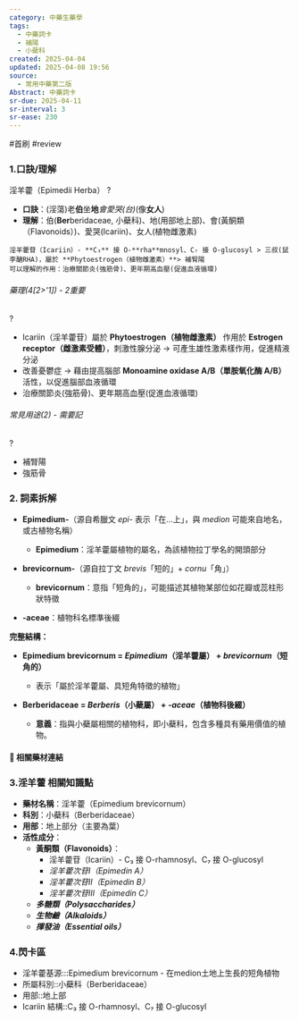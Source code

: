 ```yaml
---
category: 中藥生藥學
tags:
  - 中藥詞卡
  - 補陽
  - 小蘗科
created: 2025-04-04
updated: 2025-04-08 19:56
source:
  - 常用中藥第二版
Abstract: 中藥詞卡
sr-due: 2025-04-11
sr-interval: 3
sr-ease: 230
---
```


#首刷 #review

### 1.口訣/理解
淫羊藿（Epimedii Herba）
?
- **口訣**：(淫蕩)老**伯**坐**地***會愛哭(台)*(像**女人**)
- **理解**：伯(**Ber**beridaceae, 小蘗科)、地(用部地上部)、會(黃酮類（Flavonoids）)、愛哭(Icariin)、女人(植物雌激素)
> 
	淫羊藿苷（Icariin）- **C₃** 接 O-**rha**mnosyl、C₇ 接 O-glucosyl > 三叔(鼠李醣RHA)，屬於 **Phytoestrogen（植物雌激素）**> 補腎陽
	可以理解的作用：治療關節炎(強筋骨)、更年期高血壓(促進血液循環)
	


###### 藥理(4[2>'1]) - 2重要
?
- Icariin（淫羊藿苷）屬於 **Phytoestrogen（植物雌激素）** 作用於 **Estrogen receptor（雌激素受體）**，刺激性腺分泌  → 可產生雄性激素樣作用，促進精液分泌
- 改善憂鬱症 → 藉由提高腦部 **Monoamine oxidase A/B（單胺氧化酶 A/B）** 活性，以促進腦部血液循環
- 治療關節炎(強筋骨)、更年期高血壓(促進血液循環)

###### 常見用途(2) - 需要記
?
- 補腎陽
- 強筋骨




### 2. 詞素拆解

- **Epimedium-**（源自希臘文 *epi-* 表示「在…上」，與 *medion* 可能來自地名，或古植物名稱）
  - **Epimedium**：淫羊藿屬植物的屬名，為該植物拉丁學名的開頭部分

- **brevicornum-**（源自拉丁文 *brevis*「短的」+ *cornu*「角」）
  - **brevicornum**：意指「短角的」，可能描述其植物某部位如花瓣或蕊柱形狀特徵

- **-aceae**：植物科名標準後綴

**完整結構：**
- **Epimedium brevicornum = *Epimedium*（淫羊藿屬） + *brevicornum*（短角的）**
  - 表示「屬於淫羊藿屬、具短角特徵的植物」

- **Berberidaceae = *Berberis*（小蘗屬） + *-aceae*（植物科後綴）**
  - **意義**：指與小蘗屬相關的植物科，即小蘗科，包含多種具有藥用價值的植物。



#### 📌 相關藥材連結






### 3.淫羊藿 相關知識點
- **藥材名稱**：淫羊藿（Epimedium brevicornum）
- **科別**：小蘗科（Berberidaceae）
- **用部**：地上部分（主要為葉）
- **活性成分**：
  - **黃酮類（Flavonoids）**：
    - 淫羊藿苷（Icariin）- C₃ 接 O-rhamnosyl、C₇ 接 O-glucosyl
    - *淫羊藿次苷I（Epimedin A）*
    - *淫羊藿次苷II（Epimedin B）*
    - *淫羊藿次苷III（Epimedin C）*
  - ***多糖類（Polysaccharides）***
  - ***生物鹼（Alkaloids）***
  - ***揮發油（Essential oils）***


### 4.閃卡區

- 淫羊藿基源:::Epimedium brevicornum - 在medion土地上生長的短角植物 <!--SR:!2025-04-11,3,250!2025-04-11,3,250-->
- 所屬科別::小蘗科（Berberidaceae） <!--SR:!2025-04-10,2,230-->
- 用部::地上部 <!--SR:!2025-04-11,3,250-->
- Icariin 結構::C₃ 接 O-rhamnosyl、C₇ 接 O-glucosyl <!--SR:!2025-04-11,3,250-->



